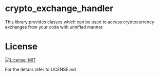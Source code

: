 # crypto_exchange_handler

This library provides classes which can be used to access cryptocurrency exchanges from your code with unnified manner.

# License 
[![License: MIT](https://img.shields.io/badge/License-MIT-yellow.svg)](https://opensource.org/licenses/MIT)

For the details refer to LICENSE.md